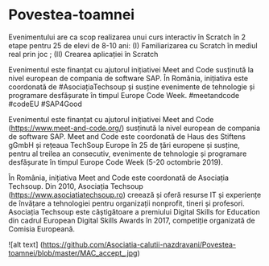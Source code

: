 # Povestea-toamnei
Evenimentului are ca scop realizarea unui curs interactiv în Scratch în 2 etape pentru 25 de elevi de 8-10 ani: (I) Familiarizarea cu Scratch în mediul real prin joc ; (II) Crearea aplicației în Scratch 

Evenimentul este finanțat cu ajutorul inițiativei Meet and Code susținută la nivel european de compania de software SAP. În România, inițiativa este coordonată de #AsociațiaTechsoup și susține evenimente de tehnologie și programare desfășurate în timpul Europe Code Week. #meetandcode #codeEU #SAP4Good

Evenimentul este finanțat cu ajutorul inițiativei Meet and Code (https://www.meet-and-code.org/) susținută la nivel european de compania de software SAP. Meet and Code este coordonată de Haus des Stiftens gGmbH și rețeaua TechSoup Europe în 25 de țări europene și susține, pentru al treilea an consecutiv, evenimente de tehnologie și programare desfășurate în timpul Europe Code Week (5-20 octombrie 2019).
 
În România, inițiativa Meet and Code este coordonată de Asociația Techsoup. Din 2010, Asociația Techsoup (https://www.asociatiatechsoup.ro) creează și oferă resurse IT și experiențe de învățare a tehnologiei pentru organizații nonprofit, tineri și profesori. Asociația Techsoup este câștigătoare a premiului Digital Skills for Education din cadrul European Digital Skills Awards în 2017, competiție organizată de Comisia Europeană.

![alt text] (https://github.com/Asociatia-calutii-nazdravani/Povestea-toamnei/blob/master/MAC_accept_.jpg)

